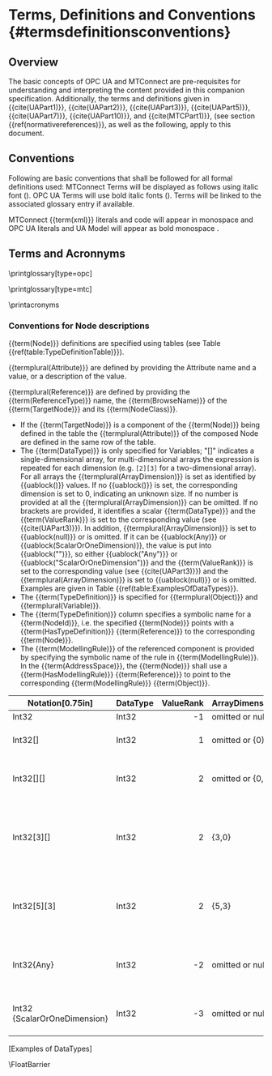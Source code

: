 Terms, Definitions and Conventions {#termsdefinitionsconventions}
==================================

Overview
--------

The basic concepts of OPC UA and MTConnect are pre-requisites for
understanding and interpreting the content provided in this companion
specification. Additionally, the terms and definitions given in
{{cite(UAPart1)}}, {{cite(UAPart2)}}, {{cite(UAPart3)}}, {{cite(UAPart5)}}, {{cite(UAPart7)}}, {{cite(UAPart10)}},
and {{cite(MTCPart1)}}, (see section {{ref(normativereferences)}}, as well as the following, apply to
this document.

Conventions
-----------

Following are basic conventions that shall be followed for all formal
definitions used: MTConnect Terms will be displayed as follows using
italic font (). OPC UA Terms will use bold italic fonts (). Terms will
be linked to the associated glossary entry if available.

MTConnect {{term(xml)}}
literals and code will appear in monospace and OPC UA literals and UA
Model will appear as bold monospace .

Terms and Acronnyms
-------------------

\printglossary[type=opc]

\printglossary[type=mtc]

\printacronyms

### Conventions for Node descriptions


{{term(Node)}} definitions are specified using tables (see Table {{ref(table:TypeDefinitionTable)}}).

{{termplural(Attribute)}} are defined by providing the Attribute name and a value, or a description of the value.

{{termplural(Reference)}} are defined by providing the {{term(ReferenceType)}} name, the {{term(BrowseName)}} of the {{term(TargetNode)}} and its {{term(NodeClass)}}.

- If the {{term(TargetNode)}} is a component of the {{term(Node)}} being defined in the table the {{termplural(Attribute)}} of the composed Node are defined in the same row of the table.
- The {{term(DataType)}} is only specified for Variables; "[<number>]" indicates a single-dimensional array, for multi-dimensional arrays the expression is repeated for each dimension (e.g. `[2][3]` for a two-dimensional array). For all arrays the {{termplural(ArrayDimension)}} is set as identified by {{uablock(<number>)}} values. If no {{uablock(<number>)}} is set, the corresponding dimension is set to 0, indicating an unknown size. If no number is provided at all the {{termplural(ArrayDimension)}} can be omitted. If no brackets are provided, it identifies a scalar {{term(DataType)}} and the {{term(ValueRank)}} is set to the corresponding value (see {{cite(UAPart3)}}). In addition, {{termplural(ArrayDimension)}} is set to {{uablock(null)}} or is omitted. If it can be {{uablock(Any)}} or {{uablock(ScalarOrOneDimension)}}, the value is put into {{uablock("<value>")}}, so either {{uablock("Any")}} or {{uablock("ScalarOrOneDimension")}} and the {{term(ValueRank)}} is set to the corresponding value (see {{cite(UAPart3)}}) and the {{termplural(ArrayDimension)}} is set to {{uablock(null)}} or is omitted. Examples are given in Table {{ref(table:ExamplesOfDataTypes)}}.
- The {{term(TypeDefinition)}} is specified for {{termplural(Object)}} and {{termplural(Variable)}}.
- The {{term(TypeDefinition)}} column specifies a symbolic name for a {{term(NodeId)}}, i.e. the specified {{term(Node)}} points with a {{term(HasTypeDefinition)}} {{term(Reference)}} to the corresponding {{term(Node)}}.
- The {{term(ModellingRule)}} of the referenced component is provided by specifying the symbolic name of the rule in {{term(ModellingRule)}}. In the {{term(AddressSpace)}}, the {{term(Node)}} shall use a {{term(HasModellingRule)}} {{term(Reference)}} to point to the corresponding {{term(ModellingRule)}} {{term(Object)}}.

| Notation[0.75in] | DataType | ValueRank | ArrayDimensions | Description[2.75in] |
|----------|----------|-----------:|-----------------|-------------|
| Int32 | Int32 | -1 | omitted or null | A scalar Int32.
| Int32[]	| Int32 | 1 | omitted or \{0\} | Single-dimensional array of Int32 with an unknown size. |
| Int32[][] | Int32 | 2 | omitted or \{0,0\} | Two-dimensional array of Int32 with unknown sizes for both dimensions. |
| Int32[3][] | Int32 | 2 | \{3,0\} | Two-dimensional array of Int32 with a size of 3 for the first dimension and an unknown size for the second dimension. |
| Int32[5][3] | Int32 | 2 | \{5,3\} | Two-dimensional array of Int32 with a size of 5 for the first dimension and a size of 3 for the second dimension. |
| Int32\{Any\} | Int32 | -2 | omitted or null | An Int32 where it is unknown if it is scalar or array with any number of dimensions. |
| Int32 \{ScalarOrOneDimension\} | Int32 | -3 | omitted or null | An Int32 where it is either a single-dimensional array or a scalar.
[Examples of DataTypes]



\FloatBarrier


